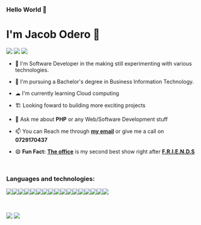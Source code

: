 ### **Hello World** 👋 


# I'm Jacob Odero 🐼
[<img src="https://img.icons8.com/material-two-tone/24/000000/gmail.png"/>](jackjax617@gmail.com)
[<img src="https://img.icons8.com/material-rounded/24/000000/linkedin--v1.png"/>](https://www.linkedin.com/in/jacob-odero-b649151b6)
[<img src="https://img.icons8.com/material-outlined/24/000000/github.png"/>](https://github.com/JacobJax)


* 🚀 I'm Software Developer in the making still experimenting with various technologies. 
* 🏫 I'm pursuing a Bachelor's degree in Business Information Technology.
* ☁ I'm currently learning Cloud computing
* 🏗 Looking foward to building more exciting projects
* 💬 Ask me about **PHP** or any Web/Software Development stuff
* 📫 You can Reach me through **[my email](jackjax617@gmail.com)** or give me a call on **0729170437**

* 😄 **Fun Fact:** **[The office](https://www.imdb.com/title/tt0386676/)** is my second best show right after **[F.R.I.E.N.D.S](https://www.imdb.com/title/tt0108778/)**

<br>

### **Languages and technologies:**
<img src="https://img.icons8.com/fluent/48/000000/google-logo.png"/><img src="https://img.icons8.com/color/48/000000/stackoverflow.png"/><img src="https://img.icons8.com/color/48/000000/html-5--v1.png"/><img src="https://img.icons8.com/color/48/000000/css3.png"/><img src="https://img.icons8.com/color/48/000000/javascript--v1.png"/><img src="https://img.icons8.com/officel/48/000000/php-logo.png"/><img src="https://img.icons8.com/color/48/000000/python--v1.png"/><img src="https://img.icons8.com/ios-filled/48/000000/flask.png"/><img src="https://img.icons8.com/color/48/000000/java-coffee-cup-logo--v1.png"/><img src="https://img.icons8.com/color/48/000000/c-sharp-logo.png"/><img src="https://img.icons8.com/color/48/000000/visual-studio-code-2019.png"/><img src="https://img.icons8.com/color/48/000000/pycharm.png"/><img src="https://img.icons8.com/color/48/000000/git.png"/><img src="https://img.icons8.com/fluent/48/000000/command-line.png"/><img src="https://img.icons8.com/color/48/000000/mysql-logo.png"/><img src="https://img.icons8.com/color/48/000000/postgreesql.png"/><img src="https://img.icons8.com/color/48/000000/microsoft-sql-server.png"/>

<br>

<br>

<img src="https://github-readme-stats.vercel.app/api?username=JacobJax&&show_icons=true&title_color=ffffff&icon_color=bb2acf&text_color=daf7dc&bg_color=151515&theme=radical">

<img src="https://github-readme-stats.vercel.app/api/top-langs/?username=JacobJax&layout=compact&show_icons=true&theme=radical">
